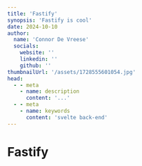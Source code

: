 ```yaml
---
title: 'Fastify'
synopsis: 'Fastify is cool'
date: 2024-10-10
author:
  name: 'Connor De Vreese'
  socials:
    website: ''
    linkedin: ''
    github: ''
thumbnailUrl: '/assets/1728555601054.jpg'
head:
  - - meta
    - name: description
      content: '...'
  - - meta
    - name: keywords
      content: 'svelte back-end'
---
```


# Fastify